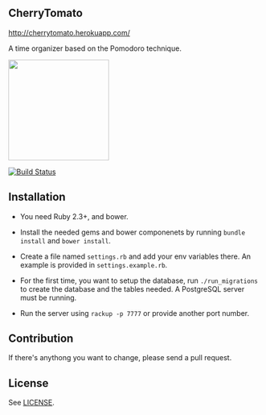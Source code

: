 CherryTomato
---

http://cherrytomato.herokuapp.com/

A time organizer based on the Pomodoro technique.

<img src="https://github.com/aaooki/CherryTomato/blob/master/assets/images/cherrytomato.png" width="200">

[![Build Status](https://travis-ci.org/aaooki/CherryTomato.svg?branch=master)](https://travis-ci.org/aaooki/CherryTomato)

## Installation
- You need Ruby 2.3+, and bower.

- Install the needed gems and bower componenets by running `bundle install` and `bower install`.

- Create a file named `settings.rb` and add your env variables there.
  An example is provided in `settings.example.rb`.

- For the first time, you want to setup the database, run
  `./run_migrations` to create the database and the tables needed.
  A PostgreSQL server must be running.

- Run the server using `rackup -p 7777` or provide another port number.

## Contribution
If there's anythong you want to change, please send a pull request.

## License
See [LICENSE](https://github.com/aaooki/CherryTomato/blob/master/LICENSE).
